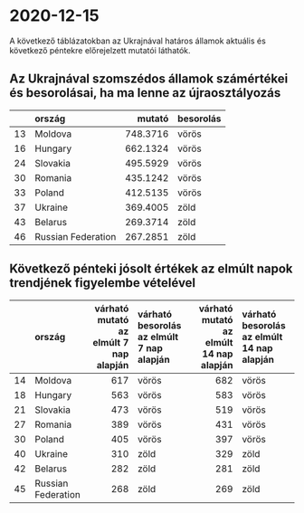 # 2020-12-15
A következő táblázatokban az Ukrajnával határos államok aktuális és következő péntekre előrejelzett mutatói láthatók.
## Az Ukrajnával szomszédos államok számértékei és besorolásai, ha ma lenne az újraosztályozás

|   |ország             |   mutató|besorolás |
|:--|:------------------|--------:|:---------|
|13 |Moldova            | 748.3716|vörös     |
|16 |Hungary            | 662.1324|vörös     |
|24 |Slovakia           | 495.5929|vörös     |
|30 |Romania            | 435.1242|vörös     |
|33 |Poland             | 412.5135|vörös     |
|37 |Ukraine            | 369.4005|zöld      |
|43 |Belarus            | 269.3714|zöld      |
|46 |Russian Federation | 267.2851|zöld      |
## Következő pénteki jósolt értékek az elmúlt napok trendjének figyelembe vételével
|   |ország             | várható mutató az elmúlt 7 nap alapján|várható besorolás az elmúlt 7 nap alapján | várható mutató az elmúlt 14 nap alapján|várható besorolás az elmúlt 14 nap alapján |
|:--|:------------------|--------------------------------------:|:-----------------------------------------|---------------------------------------:|:------------------------------------------|
|14 |Moldova            |                                    617|vörös                                     |                                     682|vörös                                      |
|18 |Hungary            |                                    563|vörös                                     |                                     583|vörös                                      |
|21 |Slovakia           |                                    473|vörös                                     |                                     519|vörös                                      |
|27 |Romania            |                                    389|vörös                                     |                                     431|vörös                                      |
|30 |Poland             |                                    405|vörös                                     |                                     397|vörös                                      |
|40 |Ukraine            |                                    310|zöld                                      |                                     329|zöld                                       |
|42 |Belarus            |                                    282|zöld                                      |                                     281|zöld                                       |
|45 |Russian Federation |                                    268|zöld                                      |                                     269|zöld                                       |
